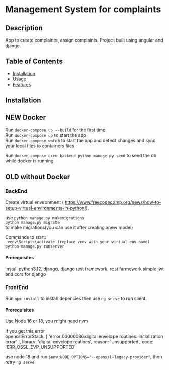 # Management System for complaints

## Description

App to create complaints, assign complaints. Project built using angular and django.

## Table of Contents

- [Installation](#installation)
- [Usage](#usage)
- [Features](#features)

## Installation

## NEW Docker

Run `docker-compose up --build` for the first time  
Run `docker-compose up` to start the app  
Run `docker-compose watch` to start the app and detect changes and sync your local files to containers files

Run `docker-compose exec backend python manage.py seed` to seed the db while docker is running.

## OLD without Docker

### BackEnd

Create virtual environment ( https://www.freecodecamp.org/news/how-to-setup-virtual-environments-in-python/).

use
`python manage.py makemigrations`  
`python manage.py migrate`  
to make migrations(you can use it after creating anew model)

Commands to start:  
` venv\Scripts\activate (replace venv with your virtual env name)`  
`python manage.py runserver`

#### Prerequisites

install python3.12, django, django rest framework, rest farmework simple jwt and cors for django

### FrontEnd

Run `npm install` to install depencies then use `ng serve` to run client.

#### Prerequisites

Use Node 16 or 18, you might need nvm

if you get this error  
 opensslErrorStack: [ 'error:03000086:digital envelope routines::initialization error' ],
library: 'digital envelope routines',
reason: 'unsupported',
code: 'ERR_OSSL_EVP_UNSUPPORTED'

use node 18 and run `$env:NODE_OPTIONS="--openssl-legacy-provider"`, then retry `ng serve`
